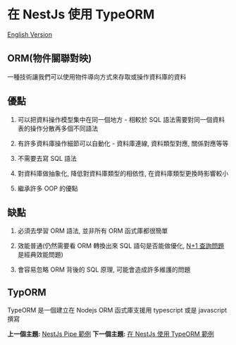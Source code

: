 # 在 NestJs 使用 TypeORM

[English Version](typeorm/README.md "English Version")

## ORM(物件關聯對映)

一種技術讓我們可以使用物件導向方式來存取或操作資料庫的資料

## 優點

1. 可以把資料操作模型集中在同一個地方 - 相較於 SQL 語法需要對同一個資料表的操作分散再多個不同語法

2. 有許多資料庫操作細節可以自動化 - 資料庫連線, 資料類型對應, 關係對應等等

3. 不需要去寫 SQL 語法

4. 對資料庫做抽象化, 降低對資料庫類型的相依性, 在資料庫類型更換時影響較小

5. 繼承許多 OOP 的優點

## 缺點

1. 必須去學習 ORM 語法, 並非所有 ORM 函式庫都很簡單

2. 效能普通(仍然需要看 ORM 轉換出來 SQL 語句是否能做優化, [N+1 查詢問題](https://dosmanthus.medium.com/rails-n-1-queries-problem-73dfe5f99182)是經典效能問題)

3. 會容易忽略 ORM 背後的 SQL 原理, 可能會造成許多維護的問題

## TypORM

TypeORM 是一個建立在 Nodejs ORM 函式庫支援用 typescript 或是 javascript 撰寫

**上一個主題:** [NestJs Pipe 範例](example-nestjs-pipe/README-zh_TW.md "NestJs Pipe 範例")
**下一個主題:** [在 NestJs 使用 TypeORM 範例](example-typeorm/README-zh_TW.md "在 NestJs 使用 TypeORM 範例")